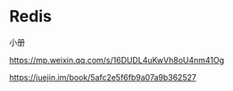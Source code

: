 # Redis



小册


https://mp.weixin.qq.com/s/16DUDL4uKwVh8oU4nm41Og

https://juejin.im/book/5afc2e5f6fb9a07a9b362527
